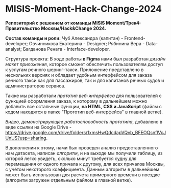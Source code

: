 # MISIS-Moment-Hack-Change-2024

**Репозиторий с решением от команды MISIS Moment/Трек4: Правительство Москвы/Hack&amp;Change 2024.**

**Состав команды и роли:**
Чуб Александра (капитан) - Frontend-developer;
Овчинникова Екатерина - Designer;
Рябинина Вера - Data-analyst;
Багданова Рената - Interface-developer.

Структура проекта:
В ходе работы **в Figma** нами был разработан _дизайн макет приложения_, которое сможет обеспечить пользователям доступ к услугам речного шеринг-такси.
Приложение представлено в нескольких версиях и обладает удобным интерфейсом для заказа речного такси как для пассажиров, так и для капитанов речных судов и администраторов сервиса.

Также мы разработали _прототип веб-интерфейса_ для пользователей с функцией оформления заказа, к которому в дальнейшем можно добавить все остальные функции, **на HTML, CSS и JavaScript** (файлы с кодом находятся в папке "Прототип веб-интерфейса" в главной ветке).

_Видео, демонстрирующее работоспособность прототипа_, добавлено в виде ссылки на Google Drive - https://drive.google.com/drive/folders/1xmsHwQdcdapVQvb_BFEOQsnflVcJUnUS?usp=sharing.

В дополнении к этому, нами был проведен анализ предоставленного нам датасета, написан _алгоритм_, и на выходе мы получили таблицу, из которой легко увидеть, сколько минут требуется судну для перемещения от одного причала к другому, для всех причалов Москвы, с учётом некоторого коэффициента. Данным алгоритм в дальнейшем может быть использован для расчета примерного времени в поездке (алгоритм загружен отдельным файлом в главной ветке).
